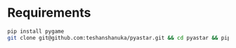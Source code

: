# Requirements

```sh
pip install pygame
git clone git@github.com:teshanshanuka/pyastar.git && cd pyastar && pip install .
```

